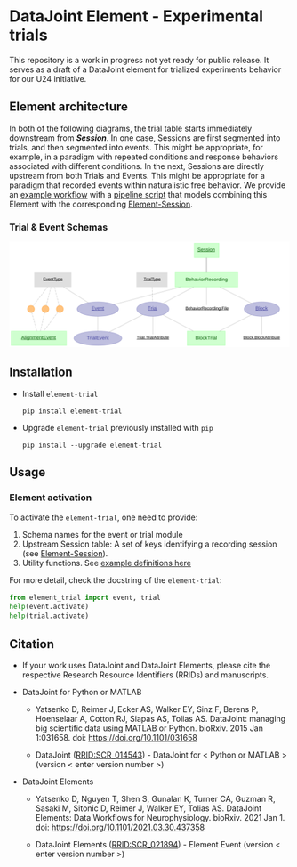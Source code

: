 # DataJoint Element - Experimental trials
This repository is a work in progress not yet ready for public release.
It serves as a draft of a DataJoint element for trialized experiments behavior
for our U24 initiative.

## Element architecture

In both of the following diagrams, the trial table starts immediately downstream from
***Session***. In one case, Sessions are first segmented into trials, and then 
segmented into events. This might be appropriate, for example, in a paradigm with 
repeated conditions and response behaviors associated with different conditions. In the 
next, Sessions are directly upstream from both Trials and Events. This might be appropriate for a paradigm that recorded events within naturalistic free behavior. We  provide an
[example workflow](https://github.com/datajoint/workflow-trial/) with a
[pipeline script](https://github.com/datajoint/workflow-trial/blob/main/workflow_trial/pipeline.py)
that models combining this Element with the corresponding 
[Element-Session](https://github.com/datajoint/element-session).

### Trial & Event Schemas

![trial and event schemas](./images/trial_event_diagram.svg)

## Installation

+ Install `element-trial`
    ```
    pip install element-trial
    ```

+ Upgrade `element-trial` previously installed with `pip`
    ```
    pip install --upgrade element-trial
    ```

<!---
+ Install `element-interface`

    + `element-interface` is a dependency of `element-trial`, however it is not 
      contained within `requirements.txt`.

    ```
    pip install "element-interface @ git+https://github.com/datajoint/element-interface"
    ```
-->

## Usage

### Element activation

To activate the `element-trial`, one need to provide:

1. Schema names for the event or trial module
2. Upstream Session table: A set of keys identifying a recording session (see [
Element-Session](https://github.com/datajoint/element-session)).
3. Utility functions. See 
[example definitions here](https://github.com/datajoint/workflow-trial/blob/main/workflow_trial/paths.py)

For more detail, check the docstring of the `element-trial`:
```python
from element_trial import event, trial
help(event.activate)
help(trial.activate)
```

## Citation

+ If your work uses DataJoint and DataJoint Elements, please cite the respective Research Resource Identifiers (RRIDs) and manuscripts.

+ DataJoint for Python or MATLAB
    + Yatsenko D, Reimer J, Ecker AS, Walker EY, Sinz F, Berens P, Hoenselaar A, Cotton RJ, Siapas AS, Tolias AS. DataJoint: managing big scientific data using MATLAB or Python. bioRxiv. 2015 Jan 1:031658. doi: https://doi.org/10.1101/031658

    + DataJoint ([RRID:SCR_014543](https://scicrunch.org/resolver/SCR_014543)) - DataJoint for < Python or MATLAB > (version < enter version number >)

+ DataJoint Elements
    + Yatsenko D, Nguyen T, Shen S, Gunalan K, Turner CA, Guzman R, Sasaki M, Sitonic D, Reimer J, Walker EY, Tolias AS. DataJoint Elements: Data Workflows for Neurophysiology. bioRxiv. 2021 Jan 1. doi: https://doi.org/10.1101/2021.03.30.437358

    + DataJoint Elements ([RRID:SCR_021894](https://scicrunch.org/resolver/SCR_021894)) - Element Event (version < enter version number >)